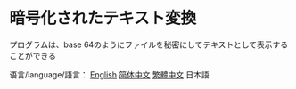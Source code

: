 # 暗号化されたテキスト変換

プログラムは、base 64のようにファイルを秘密にしてテキストとして表示することができる

语言/language/語言：  [English](README-EN.md)  [简体中文](README.md)  [繁體中文](README-CHT.md)  日本語